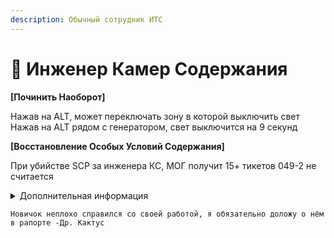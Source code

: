 ```yaml
---
description: Обычный сотрудник ИТС
---
```


# 🔨 Инженер Камер Содержания

**\[Починить Наоборот]**&#x20;

Нажав на ALT, может переключать зону в которой выключить свет Нажав на ALT рядом с генератором, свет выключится на 9 секунд&#x20;



**\[Восстановление Особых Условий Содержания]**&#x20;

При убийстве SCP за инженера КС, МОГ получит 15+ тикетов 049-2 не считается

<details>

<summary>Дополнительная информация</summary>

* **Класс**: Для себя НС, для других ПХ
* **Оружие**: **Тайзер**
* **Уровень доступа**: КК-Инженера
* **Броня**: Отсутствует
* **Особое снаряжение**: SCP-2176
* **Спавн**: LCZ

</details>

`Новичок неплохо справился со своей работой, я обязательно доложу о нём в рапорте -Др. Кактус`

[\
](https://zona-228-ru.gitbook.io/edryon-baton/kniga-plaginov/kastomnye-klassy/personal-kompleksa/inzhenerno-tekhnicheskaya-sluzhba/starshii-inzhener)
